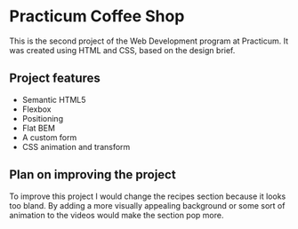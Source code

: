 # Practicum Coffee Shop

This is the second project of the Web Development program at Practicum. It was created using HTML and CSS, based on the design brief.

## Project features

- Semantic HTML5
- Flexbox
- Positioning
- Flat BEM
- A custom form
- CSS animation and transform

## Plan on improving the project

To improve this project I would change the recipes section because it looks too bland. By adding a more visually appealing background or some sort of animation to the videos would make the section pop more.
